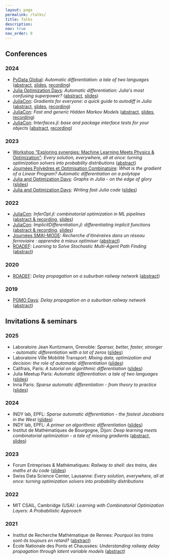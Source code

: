 ```yaml
---
layout: page
permalink: /talks/
title: Talks
description: 
nav: true
nav_order: 8
---
```


## Conferences

### 2024

- [PyData Global](https://pydata.org/global2024): _Automatic differentiation: a tale of two languages_ ([abstract](https://global2024.pydata.org/cfp/talk/QZXXWN/), [slides](https://gdalle.github.io/PyData2024-AutoDiff/#/title-slide), [recording](https://www.youtube.com/watch?v=4sF-Wm8w31c))
- [Julia Optimization Days](https://indico.mathrice.fr/event/604/overview): _Automatic differentiation: Julia's most confusing superpower?_ ([abstract](https://indico.mathrice.fr/event/604/book-of-abstracts.pdf#page=5), [slides](https://gdalle.github.io/JuliaOptimizationDays2024-AutoDiff/#/title-slide))
- [JuliaCon](https://juliacon.org/2024/): _Gradients for everyone: a quick guide to autodiff in Julia_ ([abstract](https://pretalx.com/juliacon2024/talk/review/LVWUEAR3WQCDAEF8ZFJMBFF7ALNBFATN), [slides](https://gdalle.github.io/JuliaCon2024-AutoDiff/), [recording](https://www.youtube.com/watch?v=ww3ntpyxNtI))
- [JuliaCon](https://juliacon.org/2024/): _Fast and generic Hidden Markov Models_ ([abstract](https://pretalx.com/juliacon2024/talk/review/ZN3YKLENQLLRPYSZZWEJCW7CK8TE8F7H), [slides](https://gdalle.github.io/JuliaCon2024-HMM/), [recording](https://www.youtube.com/watch?v=SdcNyqyoUG0))
- [JuliaCon](https://juliacon.org/2024/): _Interfaces.jl: base and package interface tests for your objects_ ([abstract](https://pretalx.com/juliacon2024/talk/review/A7FGLFZKRK7LGVHJQSSWNZWVCDJRRW8E), [recording](https://www.youtube.com/watch?v=TbBrFg8BT-w))

### 2023

- [Workshop "Exploring synergies: Machine Learning Meets Physics & Optimization"](https://mathplus.de/topic-development-lab/tes-summer-2023/workshop/): _Every solution, everywhere, all at once: turning optimization solvers into probability distributions_ ([abstract](https://mathplus.de/topic-development-lab/tes-summer-2023/workshop/))
- [Journées Polyèdres et Optimisation Combinatoire](https://jpoc13.sciencesconf.org/): _What is the gradient of a Linear Program? Automatic differentiation on a polytope_
- [Julia and Optimization Days](https://julia-users-paris.github.io/workshop/en/index.html): _Graphs in Julia - on the edge of glory_ ([slides](https://gdalle.github.io/JuliaOptimizationDays2023/graphs.html))
- [Julia and Optimization Days](https://julia-users-paris.github.io/workshop/en/index.html): _Writing fast Julia code_ ([slides](https://gdalle.github.io/JuliaOptimizationDays2023/performance.html))

### 2022

- [JuliaCon](https://juliacon.org/2022/): _InferOpt.jl: combinatorial optimization in ML pipelines_ ([abstract & recording](https://pretalx.com/juliacon-2022/talk/P7XJCV/), [slides](https://gdalle.github.io/InferOpt-JuliaCon2022/))
- [JuliaCon](https://juliacon.org/2022/): _ImplicitDifferentiation.jl: differentiating implicit functions_ ([abstract & recording](https://pretalx.com/juliacon-2022/talk/DTHTBC/), [slides](https://gdalle.github.io/ImplicitDifferentiation-JuliaCon2022/))
- [Journées SMAI-MODE](https://indico.math.cnrs.fr/event/6564/): _Recherche d'itinéraires dans un réseau ferroviaire : apprendre à mieux optimiser_ ([abstract](https://indico.math.cnrs.fr/event/6564/contributions/6450/))
- [ROADEF](https://roadef2022.sciencesconf.org/): _Learning to Solve Stochastic Multi-Agent Path Finding_ ([abstract](https://hal.science/hal-03595315))

### 2020

- [ROADEF](https://roadef2020.sciencesconf.org/): _Delay propagation on a suburban railway network_ ([abstract](https://easychair.org/publications/preprint/9CGf))

### 2019

- [PGMO Days](https://www.fondation-hadamard.fr/en/articles/2022/02/02/pgmodays-2019/): _Delay propagation on a suburban railway network_ ([abstract](https://www.easychair.org/smart-program/PGMODAYS2019/2019-12-04.html#talk:136943))

## Invitations & seminars

### 2025

- Laboratoire Jean Kuntzmann, Grenoble: _Sparser, better, faster, stronger - automatic differentiation with a lot of zeros_ ([slides](https://github.com/gdalle/SparseAutodiffTutorial/blob/96bbdcd8160b3594ab4cfe5c027c172cf42e6a36/ljk/sparse_autodiff_ljk.pdf))
- Laboratoire Ville Mobilité Transport: _Mixing data, optimization and decision: the role of automatic differentiation_ ([slides](https://gdalle.github.io/LVMTSeminaire2025/))
- Califrais, Paris: _A tutorial on algorithmic differentiation_ ([slides](https://gdalle.github.io/AutodiffTutorial/califrais.html))
- Julia Meetup Paris: _Automatic differentiation: a tale of two languages_ ([slides](https://gdalle.github.io/JuliaMeetup2025-Autodiff/#/title-slide))
- Inria Paris: _Sparse automatic differentiation - from theory to practice_ ([slides](https://github.com/gdalle/SparseAutodiffTutorial/blob/96bbdcd8160b3594ab4cfe5c027c172cf42e6a36/sierra/sparse_autodiff_tutorial_sierra.pdf))

### 2024

- INDY lab, EPFL: _Sparse automatic differentiation - the fastest Jacobians in the West_ ([slides](https://github.com/gdalle/SparseAutodiffTutorial/blob/96bbdcd8160b3594ab4cfe5c027c172cf42e6a36/epfl/sparse_autodiff_tutorial.pdf))
- INDY lab, EPFL: _A primer on algorithmic differentiation_ ([slides](https://gdalle.github.io/AutodiffTutorial/indy.html))
- Institut de Mathématiques de Bourgogne, Dijon: _Deep learning meets combinatorial optimization - a tale of missing gradients_ ([abstract](https://indico.math.cnrs.fr/event/10984/), [slides](https://gdalle.github.io/IMB-SPOC-2024/))

### 2023

- Forum Entreprises & Mathématiques: _Railway to shell: des trains, des maths et du code_ ([slides](https://gdalle.github.io/PrixTheseAMIES2023/))
- Swiss Data Science Center, Lausanne: _Every solution, everywhere, all at once: turning optimization solvers into probability distributions_

### 2022

- MIT CSAIL, Cambridge (USA): _Learning with Combinatorial Optimization Layers: A Probabilistic Approach_

### 2021

- Institut de Recherche Mathématique de Rennes: _Pourquoi les trains sont-ils toujours en retard?_ ([abstract](https://irmar.univ-rennes.fr/evenements/pourquoi-les-trains-sont-ils-toujours-en-retard))
- École Nationale des Ponts et Chaussées: _Understanding railway delay propagation through latent variable models_ ([abstract](https://cermics-lab.enpc.fr/seminaires/decision-algorithms-and-geometry/))